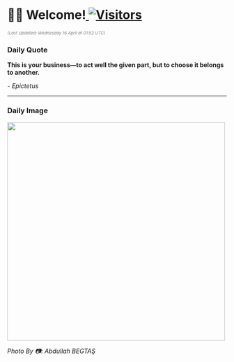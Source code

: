 <h1>👋🏽 Welcome!<a href="https://github.com/OmitNomis/"> <img src="https://visitor-badge.laobi.icu/badge?page_id=OmitNomis" alt="Visitors"></a></h1>

<i><p style="font-size: 0.6rem; color:gray">(Last Updated: Wednesday 16 April at 01:52 UTC)</p></i>

<h3> Daily Quote </h3>
<b><p>This is your business—to act well the given part, but to choose it belongs to another.</p></b>
<i><caption style="font-size: 0.8rem; color:gray;">- Epictetus</caption></i>


<hr>

<h3>Daily Image</h3>
<a href="https://images.pexels.com/photos/31627880/pexels-photo-31627880.jpeg" target="_blank"><img style="height:500px;" src="https://images.pexels.com/photos/31627880/pexels-photo-31627880.jpeg"/></a>

<i><caption style="font-size: 0.8rem; color:gray;"> Photo By 📷: Abdullah  BEGTAŞ</caption></i>
